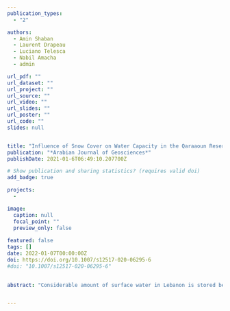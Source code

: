 ```yaml
---
publication_types:
  - "2"

authors:
  - Amin Shaban
  - Laurent Drapeau
  - Luciano Telesca
  - Nabil Amacha
  - admin

url_pdf: ""
url_dataset: ""
url_project: ""
url_source: ""
url_video: ""
url_slides: ""
url_poster: ""
url_code: ""
slides: null


title: "Influence of Snow Cover on Water Capacity in the Qaraaoun Reservoir, Lebanon"
publication: "*Arabian Journal of Geosciences*"
publishDate: 2021-01-6T06:49:10.207700Z

# Show publication and sharing statistics? (requires valid doi)
add_badge: true

projects:
  - 

image:
  caption: null
  focal_point: ""
  preview_only: false
  
featured: false
tags: []
date: 2022-01-07T00:00:00Z
doi: https://doi.org/10.1007/s12517-020-06295-6
#doi: "10.1007/s12517-020-06295-6"
 

abstract: "Considerable amount of surface water in Lebanon is stored behind dams, and the Qaraaoun Reservoir (QR) is a typical example. It is the largest surface water body in Lebanon where it irrigates 27,500 ha and generates 22% of Lebanon’s electricity. The reservoir is fed directly from the Litani River which receives water from several springs and from groundwater where both are replenished mainly from snowmelt. However, the relationship between snow cover area on the surrounding mountains and the water volume in the reservoir has not been investigated. This study aims at determining the influence of snow cover area as a water feeding source and the volume of water in the QR. The relationship between these two variables was calculated using satellite images (MODIS-Terra with 500 m spatial resolution) which enable retrieving measures each 8 days, and the in situ measuring instruments fixed in the QR. The investigated period was between 2001 and 2018. Results show that the water volume in the QR is substantially controlled by the snow cover area on the surrounding mountains. It was found that the average time period between snow accumulations on these mountains and the remarkable increase in water level in the QR is about 3 months, while the dynamic changes in snow cover (accumulation/melting) and the induced water level in the reservoir were calculated. In addition snow-water equivalent (SWE) was also determined. This study reveals the significance of snow cover, which either directly feeds the streams or indirectly replenishes the groundwater aquifers where both contribute in the water volume of the QR. Therefore, the catchment mountainous area where snow accumulates should be protected from human interventions which have been lately increased and impacted the hydrologic regime between snow cover and water volume in the QR."


---
```

